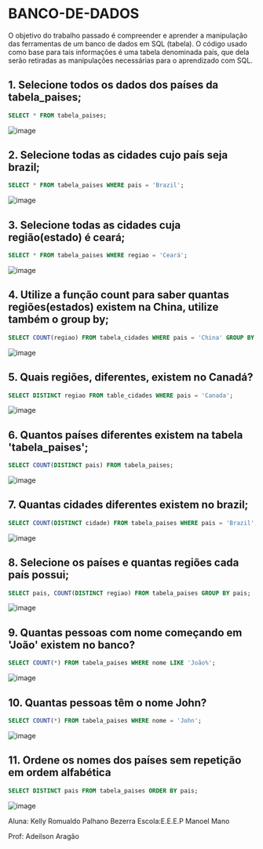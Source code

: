 # BANCO-DE-DADOS

O objetivo do trabalho passado é compreender e aprender a manipulação das ferramentas de um banco de dados em SQL (tabela). O código usado como base para tais informações é uma tabela denominada país, que dela serão retiradas as manipulações necessárias para o aprendizado com SQL.

## 1. Selecione todos os dados dos países da tabela_paises;
```SQL
SELECT * FROM tabela_paises;
```
![image](https://github.com/Kelly-Romualdo/BANCO-DE-DADOS/assets/116984087/85a404af-6c24-4d63-a6dc-98896aff22fb)


## 2. Selecione todas as cidades cujo país seja brazil;
```SQL
SELECT * FROM tabela_paises WHERE pais = 'Brazil';
```

![image](https://github.com/Kelly-Romualdo/BANCO-DE-DADOS/assets/116984087/1d49d6d4-2388-4614-a78b-7d1a01265a46)


## 3. Selecione todas as cidades cuja região(estado) é ceará;
```SQL
SELECT * FROM tabela_paises WHERE regiao = 'Ceará';
```
![image](https://github.com/Kelly-Romualdo/BANCO-DE-DADOS/assets/116984087/70a4df3e-3986-43a8-b64b-3e7cf043d079)


## 4. Utilize a função count para saber quantas regiões(estados) existem na China, utilize também o group by;
```SQL
SELECT COUNT(regiao) FROM tabela_cidades WHERE pais = 'China' GROUP BY pais;
```
![image](https://github.com/Kelly-Romualdo/BANCO-DE-DADOS/assets/116984087/a138db60-e741-4903-a301-62f065761e09)


## 5. Quais regiões, diferentes, existem no Canadá?
```SQL
SELECT DISTINCT regiao FROM table_cidades WHERE pais = 'Canada';
```
![image](https://github.com/Kelly-Romualdo/BANCO-DE-DADOS/assets/116984087/a89e535f-cf4d-4731-8772-103b79b975e1)


## 6. Quantos países diferentes existem na tabela 'tabela_paises';
```SQL
SELECT COUNT(DISTINCT pais) FROM tabela_paises;
```
![image](https://github.com/Kelly-Romualdo/BANCO-DE-DADOS/assets/116984087/5483b504-178d-4b76-b835-b370807bbcfb)

## 7. Quantas cidades diferentes existem no brazil;
```SQL
SELECT COUNT(DISTINCT cidade) FROM tabela_paises WHERE pais = 'Brazil';
```
![image](https://github.com/Kelly-Romualdo/BANCO-DE-DADOS/assets/116984087/79a80836-3838-4b9e-991c-d44272ffcf02)


## 8. Selecione os países e quantas regiões cada país possui;
```SQL
SELECT pais, COUNT(DISTINCT regiao) FROM tabela_paises GROUP BY pais;
```
![image](https://github.com/Kelly-Romualdo/BANCO-DE-DADOS/assets/116984087/d3d6956f-f85c-423b-ace3-176a565df62c)


## 9. Quantas pessoas com nome começando em 'João' existem no banco?
```SQL
SELECT COUNT(*) FROM tabela_paises WHERE nome LIKE 'João%';
```
![image](https://github.com/Kelly-Romualdo/BANCO-DE-DADOS/assets/116984087/c6d969b2-4f1c-4911-b8e2-fd37c54ac197)


## 10. Quantas pessoas têm o nome John?
```SQL
SELECT COUNT(*) FROM tabela_paises WHERE nome = 'John';
```
![image](https://github.com/Kelly-Romualdo/BANCO-DE-DADOS/assets/116984087/fe84dc65-5807-4dab-a8e3-ec0e3a846911)


## 11. Ordene os nomes dos países sem repetição em ordem alfabética
```SQL
SELECT DISTINCT pais FROM tabela_paises ORDER BY pais;
```
![image](https://github.com/Kelly-Romualdo/BANCO-DE-DADOS/assets/116984087/47232187-f50b-4ca0-af51-e2154133094a)


Aluna: Kelly Romualdo Palhano Bezerra
Escola:E.E.E.P Manoel Mano 

Prof: Adeilson Aragão 
